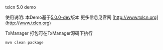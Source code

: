 txlcn 5.0 demo


使用说明:
本Demo基于[5.0.0-dev](https://github.com/codingapi/tx-lcn/tree/5.0.0-dev)版本
更多信息见官网 [http://www.txlcn.org](http://www.txlcn.org)   


TxManager 打包可在TxManager源码下执行

` mvn clean package `